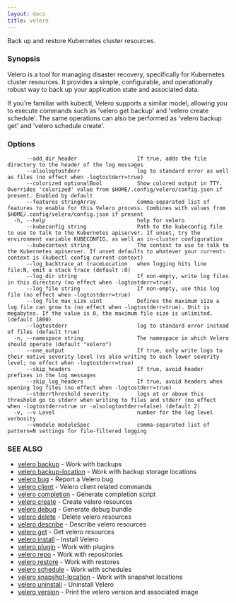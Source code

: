 ```yaml
---
layout: docs
title: velero
---
```

Back up and restore Kubernetes cluster resources.

### Synopsis

Velero is a tool for managing disaster recovery, specifically for Kubernetes
cluster resources. It provides a simple, configurable, and operationally robust
way to back up your application state and associated data.

If you're familiar with kubectl, Velero supports a similar model, allowing you to
execute commands such as 'velero get backup' and 'velero create schedule'. The same
operations can also be performed as 'velero backup get' and 'velero schedule create'.

### Options

```
      --add_dir_header                   If true, adds the file directory to the header of the log messages
      --alsologtostderr                  log to standard error as well as files (no effect when -logtostderr=true)
      --colorized optionalBool           Show colored output in TTY. Overrides 'colorized' value from $HOME/.config/velero/config.json if present. Enabled by default
      --features stringArray             Comma-separated list of features to enable for this Velero process. Combines with values from $HOME/.config/velero/config.json if present
  -h, --help                             help for velero
      --kubeconfig string                Path to the kubeconfig file to use to talk to the Kubernetes apiserver. If unset, try the environment variable KUBECONFIG, as well as in-cluster configuration
      --kubecontext string               The context to use to talk to the Kubernetes apiserver. If unset defaults to whatever your current-context is (kubectl config current-context)
      --log_backtrace_at traceLocation   when logging hits line file:N, emit a stack trace (default :0)
      --log_dir string                   If non-empty, write log files in this directory (no effect when -logtostderr=true)
      --log_file string                  If non-empty, use this log file (no effect when -logtostderr=true)
      --log_file_max_size uint           Defines the maximum size a log file can grow to (no effect when -logtostderr=true). Unit is megabytes. If the value is 0, the maximum file size is unlimited. (default 1800)
      --logtostderr                      log to standard error instead of files (default true)
  -n, --namespace string                 The namespace in which Velero should operate (default "velero")
      --one_output                       If true, only write logs to their native severity level (vs also writing to each lower severity level; no effect when -logtostderr=true)
      --skip_headers                     If true, avoid header prefixes in the log messages
      --skip_log_headers                 If true, avoid headers when opening log files (no effect when -logtostderr=true)
      --stderrthreshold severity         logs at or above this threshold go to stderr when writing to files and stderr (no effect when -logtostderr=true or -alsologtostderr=false) (default 2)
  -v, --v Level                          number for the log level verbosity
      --vmodule moduleSpec               comma-separated list of pattern=N settings for file-filtered logging
```

### SEE ALSO

* [velero backup](velero_backup.md)	 - Work with backups
* [velero backup-location](velero_backup-location.md)	 - Work with backup storage locations
* [velero bug](velero_bug.md)	 - Report a Velero bug
* [velero client](velero_client.md)	 - Velero client related commands
* [velero completion](velero_completion.md)	 - Generate completion script
* [velero create](velero_create.md)	 - Create velero resources
* [velero debug](velero_debug.md)	 - Generate debug bundle
* [velero delete](velero_delete.md)	 - Delete velero resources
* [velero describe](velero_describe.md)	 - Describe velero resources
* [velero get](velero_get.md)	 - Get velero resources
* [velero install](velero_install.md)	 - Install Velero
* [velero plugin](velero_plugin.md)	 - Work with plugins
* [velero repo](velero_repo.md)	 - Work with repositories
* [velero restore](velero_restore.md)	 - Work with restores
* [velero schedule](velero_schedule.md)	 - Work with schedules
* [velero snapshot-location](velero_snapshot-location.md)	 - Work with snapshot locations
* [velero uninstall](velero_uninstall.md)	 - Uninstall Velero
* [velero version](velero_version.md)	 - Print the velero version and associated image


